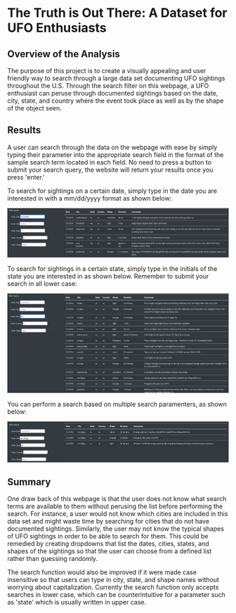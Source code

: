 # The Truth is Out There: A Dataset for UFO Enthusiasts

## Overview of the Analysis

The purpose of this project is to create a visually appealing and user friendly way to search through a large data set documenting UFO sightings throughout the U.S. Through the search filter on this webpage, a UFO enthusiast can peruse through documented sightings based on the date, city, state, and country where the event took place as well as by the shape of the object seen.

## Results

A user can search through the data on the webpage with ease by simply typing their parameter into the appropriate search field in the format of the sample search term located in each field. No need to press a button to submit your search query, the website will return your results once you press 'enter.' 

To search for sightings on a certain date, simply type in the date you are interested in with a mm/dd/yyyy format as shown below:

![date_search_example](static/images/date_search_example.png)

To search for sightings in a certain state, simply type in the initials of the state you are interested in as shown below. Remember to submit your search in all lower case:

![state_search_example](static/images/state_search_example.png)

You can perform a search based on multiple search paramenters, as shown below:

![multiple_search_example](static/images/multiple_search_example.png)

## Summary

One draw back of this webpage is that the user does not know what search terms are available to them without perusing the list before performing the search. For instance, a user would not know which cities are included in this data set and might waste time by searching for cities that do not have documented sightings. Similarly, the user may not know the typical shapes of UFO sightings in order to be able to search for them. This could be remedied by creating dropdowns that list the dates, cities, states, and shapes of the sightings so that the user can choose from a defined list rather than guessing randomly.

The search function would also be improved if it were made case insensitive so that users can type in city, state, and shape names without worrying about capitalization. Currently the search function only accepts searches in lower case, which can be counterintuitive for a parameter such as 'state' which is usually written in upper case. 

